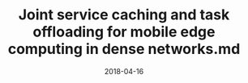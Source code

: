 ---
title: "Joint service caching and task offloading for mobile edge computing in dense networks.md"
collection: publications
category: 2018 
date: 2018-04-16
permalink: /publications/Joint service caching and task offloading for mobile edge computing in dense networks.md
excerpt: 'Jie Xu, <strong><u>Lixing Chen</u></strong>n, Pan Zhou'
venue: 'IEEE INFOCOM 2018 - IEEE Conference on Computer Communications'
paperurl: 'https://ieeexplore.ieee.org/abstract/document/8485977'
---